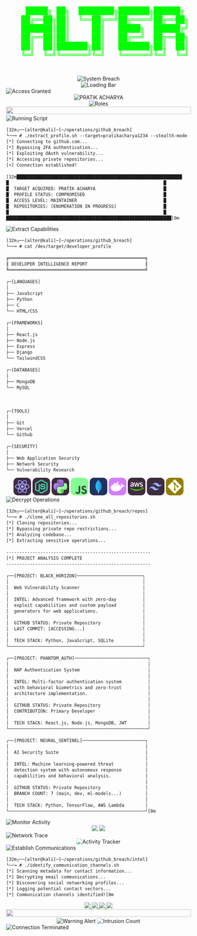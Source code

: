 <div align="center">
  <pre style="color:#00FF00; font-family:monospace; font-weight:bold; font-size:20px; line-height:1.2">
    █████╗ ██╗  ████████╗███████╗██████╗ 
   ██╔══██╗██║  ╚══██╔══╝██╔════╝██╔══██╗
   ███████║██║     ██║   █████╗  ██████╔╝
   ██╔══██║██║     ██║   ██╔══╝  ██╔══██╗
   ██║  ██║███████╗██║   ███████╗██║  ██║
   ╚═╝  ╚═╝╚══════╝╚═╝   ╚══════╝╚═╝  ╚═╝
  </pre>
</div>

<div align="center">
  <img src="https://readme-typing-svg.demolab.com?font=Fira+Code&weight=800&size=30&duration=1000&pause=500&color=00FF00&background=000000&center=true&vCenter=true&multiline=true&repeat=false&width=900&height=120&lines=TARGET+ACQUIRED:+pratikacharya1234;INITIATING+REPO+INTRUSION;BYPASSING+GITHUB+SECURITY..." alt="System Breach" />
</div>

<div align="center">
  <img src="https://readme-typing-svg.demolab.com?font=Fira+Code&weight=600&size=24&duration=3000&pause=1000&color=00FF00&background=000000&center=true&vCenter=true&repeat=true&width=900&height=60&lines=%5B%E2%96%88%E2%96%88%E2%96%88%E2%96%88%E2%96%88%E2%96%88%E2%96%88%E2%96%88%E2%96%88%E2%96%88%E2%96%88%E2%96%88%E2%96%88%E2%96%88%E2%96%88%E2%96%88%E2%96%88%E2%96%88%E2%96%88%E2%96%88%E2%96%88%E2%96%88%E2%96%88%E2%96%88%5D+REPOSITORY+BREACHED" alt="Loading Bar" />
</div>

<img src="https://readme-typing-svg.demolab.com?font=Fira+Code&weight=500&size=28&duration=2000&pause=300&color=00FF00&center=true&vCenter=true&multiline=true&repeat=false&width=1100&height=120&lines=ACCESS+SECURED;DEVELOPER+PROFILE+COMPROMISED;DATA+EXTRACTION+IN+PROGRESS" alt="Access Granted" />

<div align="center">
  <img src="https://readme-typing-svg.demolab.com?font=Fira+Code&weight=700&size=35&pause=1000&color=00FF00&center=true&vCenter=true&repeat=false&random=false&width=700&lines=TARGET:+PRATIK+ACHARYA" alt="PRATIK ACHARYA" />
</div>

<div align="center">
  <img src="https://readme-typing-svg.herokuapp.com?font=Fira+Code&weight=600&size=20&duration=2000&pause=500&color=00FF00&center=true&vCenter=true&multiline=true&width=600&height=100&lines=%3E+FULL+STACK+DEVELOPER;%3E+SECURITY+SPECIALIST;%3E+PENETRATION+TESTER" alt="Roles" />
</div>

<img src="https://i.imgur.com/dBaSKWF.gif" height="20" width="100%" style="filter: hue-rotate(120deg);">

<img src="https://readme-typing-svg.demolab.com?font=Fira+Code&weight=500&size=20&pause=300&color=00FF00&vCenter=true&repeat=false&random=false&width=800&lines=%5Balter%40system%5D%24+./hack_github.sh+--target=pratikacharya1234" alt="Running Script" />

```ansi
[32m┌──[alter@kali]─[~/operations/github_breach]
└──╼ # ./extract_profile.sh --target=pratikacharya1234 --stealth-mode
[*] Connecting to github.com...
[*] Bypassing 2FA authentication...
[*] Exploiting OAuth vulnerability...
[*] Accessing private repositories...
[+] Connection established!

[32m███████████████████████████████████████████████████████████████
█                                                           █
█  TARGET ACQUIRED: PRATIK ACHARYA                          █
█  PROFILE STATUS: COMPROMISED                              █
█  ACCESS LEVEL: MAINTAINER                                 █
█  REPOSITORIES: [ENUMERATION IN PROGRESS]                  █
█                                                           █
███████████████████████████████████████████████████████████████[0m
```

<img src="https://readme-typing-svg.demolab.com?font=Fira+Code&weight=500&size=20&pause=300&color=00FF00&vCenter=true&repeat=false&random=false&width=800&lines=%5Balter%40system%5D%24+./analyze_developer.sh" alt="Extract Capabilities" />

```ansi
[32m┌──[alter@kali]─[~/operations/github_breach]
└──╼ # cat /dev/target/developer_profile

╔════════════════════════════════════════════════════╗
║ DEVELOPER INTELLIGENCE REPORT                      ║
╚════════════════════════════════════════════════════╝

┌─[LANGUAGES]
│
├── JavaScript
├── Python
├── C
└── HTML/CSS

┌─[FRAMEWORKS]
│
├── React.js
├── Node.js
├── Express
├── Django
└── TailwindCSS

┌─[DATABASES]
│
├── MongoDB
└── MySQL



┌─[TOOLS]
│
├── Git
├── Vercel
└── Github

┌─[SECURITY]
│
├── Web Application Security
├── Network Security
└── Vulnerability Research

```

<div align="center">
  <img src="https://raw.githubusercontent.com/tandpfun/skill-icons/main/icons/React-Dark.svg" width="48" title="React.js" style="filter: hue-rotate(60deg) brightness(1.2);">
  <img src="https://raw.githubusercontent.com/tandpfun/skill-icons/main/icons/NodeJS-Dark.svg" width="48" title="Node.js" style="filter: hue-rotate(60deg) brightness(1.2);">
  <img src="https://raw.githubusercontent.com/tandpfun/skill-icons/main/icons/Python-Dark.svg" width="48" title="Python" style="filter: hue-rotate(60deg) brightness(1.2);">
  <img src="https://raw.githubusercontent.com/tandpfun/skill-icons/main/icons/JavaScript.svg" width="48" title="JavaScript" style="filter: hue-rotate(60deg) brightness(1.2);">
  <img src="https://raw.githubusercontent.com/tandpfun/skill-icons/main/icons/MongoDB.svg" width="48" title="MongoDB" style="filter: hue-rotate(60deg) brightness(1.2);">
  <img src="https://raw.githubusercontent.com/tandpfun/skill-icons/main/icons/Docker.svg" width="48" title="Docker" style="filter: hue-rotate(60deg) brightness(1.2);">
  <img src="https://raw.githubusercontent.com/tandpfun/skill-icons/main/icons/AWS-Dark.svg" width="48" title="AWS" style="filter: hue-rotate(60deg) brightness(1.2);">
  <img src="https://raw.githubusercontent.com/tandpfun/skill-icons/main/icons/TailwindCSS-Dark.svg" width="48" title="TailwindCSS" style="filter: hue-rotate(60deg) brightness(1.2);">
  <img src="https://raw.githubusercontent.com/tandpfun/skill-icons/main/icons/Git.svg" width="48" title="Git" style="filter: hue-rotate(60deg) brightness(1.2);">
</div>

<img src="https://readme-typing-svg.demolab.com?font=Fira+Code&weight=500&size=20&pause=300&color=00FF00&vCenter=true&repeat=false&random=false&width=800&lines=%5Balter%40system%5D%24+./extract_projects.sh+--level=classified" alt="Decrypt Operations" />

```ansi
[32m┌──[alter@kali]─[~/operations/github_breach/repos]
└──╼ # ./clone_all_repositories.sh
[*] Cloning repositories...
[*] Bypassing private repo restrictions...
[*] Analyzing codebase...
[*] Extracting sensitive operations...

-------------------------------------------------------
[*] PROJECT ANALYSIS COMPLETE
-------------------------------------------------------

┌──[PROJECT: BLACK_HORIZON]─────────────────────────┐
│                                                   │
│  Web Vulnerability Scanner                        │
│                                                   │
│  INTEL: Advanced framework with zero-day          │
│  exploit capabilities and custom payload          │
│  generators for web applications.                 │
│                                                   │
│  GITHUB STATUS: Private Repository                │
│  LAST COMMIT: [ACCESSING...]                      │
│                                                   │
│  TECH STACK: Python, JavaScript, SQLite           │
└───────────────────────────────────────────────────┘

┌──[PROJECT: PHANTOM_AUTH]────────────────────────────┐
│                                                     │
│  NAP Authentication System                          │
│                                                     │
│  INTEL: Multi-factor authentication system          │
│  with behavioral biometrics and zero-trust          │
│  architecture implementation.                       │
│                                                     │
│  GITHUB STATUS: Private Repository                  │
│  CONTRIBUTION: Primary Developer                    │
│                                                     │
│  TECH STACK: React.js, Node.js, MongoDB, JWT        │
└─────────────────────────────────────────────────────┘

┌──[PROJECT: NEURAL_SENTINEL]────────────────────────┐
│                                                    │
│  AI Security Suite                                 │
│                                                    │
│  INTEL: Machine learning-powered threat            │
│  detection system with autonomous response         │
│  capabilities and behavioral analysis.             │
│                                                    │
│  GITHUB STATUS: Private Repository                 │
│  BRANCH COUNT: 7 (main, dev, ml-models...)         │
│                                                    │
│  TECH STACK: Python, TensorFlow, AWS Lambda        │
└────────────────────────────────────────────────────┘[0m
```

<img src="https://readme-typing-svg.demolab.com?font=Fira+Code&weight=500&size=20&pause=300&color=00FF00&vCenter=true&repeat=false&random=false&width=800&lines=%5Balter%40system%5D%24+./analyze_commit_patterns.sh" alt="Monitor Activity" />

<div align="center">
  <img height="170em" src="https://github-readme-stats.vercel.app/api?username=pratikacharya1234&show_icons=true&theme=chartreuse-dark&title_color=00ff00&text_color=00ff00&icon_color=00ff00&bg_color=000000&hide_border=true&include_all_commits=true&count_private=true"/>
  <img height="170em" src="https://github-readme-streak-stats.herokuapp.com/?user=pratikacharya1234&theme=chartreuse-dark&background=000000&ring=00ff00&fire=00ff00&currStreakLabel=00ff00&sideLabels=00ff00&hide_border=true"/>
</div>

<img src="https://readme-typing-svg.demolab.com?font=Fira+Code&weight=500&size=20&pause=300&color=00FF00&vCenter=true&repeat=false&random=false&width=800&lines=%5Balter%40system%5D%24+./monitor_contribution_patterns.sh" alt="Network Trace" />

<div align="center">
  <img src="https://github.com/pratikacharya1234/pratikacharya1234/blob/output/github-contribution-grid-snake-dark.svg" alt="Activity Tracker" style="filter: hue-rotate(60deg) brightness(1.2);"/>
</div>

<img src="https://readme-typing-svg.demolab.com?font=Fira+Code&weight=500&size=20&pause=300&color=00FF00&vCenter=true&repeat=false&random=false&width=800&lines=%5Balter%40system%5D%24+./extract_contact_vectors.sh" alt="Establish Communications" />

```ansi
[32m┌──[alter@kali]─[~/operations/github_breach/intel]
└──╼ # ./identify_communication_channels.sh
[*] Scanning metadata for contact information...
[*] Decrypting email communications...
[*] Discovering social networking profiles...
[*] Logging potential contact vectors...
[*] Communication channels identified![0m
```

<div align="center">
  <a href="mailto:pratikacharya468@gmail.com">
    <img src="https://img.shields.io/badge/-EMAIL+VECTOR-002800?style=for-the-badge&logo=gmail&logoColor=00FF00">
  </a>
  <a href="https://linkedin.com/in/pratikacharya1234">
    <img src="https://img.shields.io/badge/-LINKEDIN+PROFILE-002800?style=for-the-badge&logo=linkedin&logoColor=00FF00">
  </a>
  <a href="https://twitter.com/pratik_acharya_">
    <img src="https://img.shields.io/badge/-TWITTER+FEED-002800?style=for-the-badge&logo=twitter&logoColor=00FF00">
  </a>
  <a href="https://pratik242.vercel.app">
    <img src="https://img.shields.io/badge/-PERSONAL+DOMAIN-002800?style=for-the-badge&logo=firefox&logoColor=00FF00">
  </a>
</div>

<img src="https://i.imgur.com/dBaSKWF.gif" height="20" width="100%" style="filter: hue-rotate(120deg);">

<div align="center">
  <img src="https://readme-typing-svg.demolab.com?font=Fira+Code&weight=500&size=22&duration=4000&pause=1000&color=00FF00&center=true&vCenter=true&multiline=true&repeat=true&width=850&height=120&lines=ALERT:+TARGET+MONITORING+ACTIVE;DATA+EXFILTRATION+COMPLETE;COVERING+TRACKS..." alt="Warning Alert" />
  
  <img src="https://profile-counter.glitch.me/pratikacharya1234/count.svg" alt="Intrusion Count" style="filter: hue-rotate(120deg) brightness(1.2);"/>
</div>

<img src="https://readme-typing-svg.demolab.com?font=Fira+Code&weight=800&size=28&duration=4000&pause=1000&color=00FF00&center=true&vCenter=true&repeat=false&random=false&width=850&lines=%5Balter%40system%5D%24+./delete_logs.sh+%26%26+exit+0" alt="Connection Terminated" />

<!-- 
Add the GitHub Snake Animation:
1. Create .github/workflows/snake.yml with:

name: Generate Snake Animation

on:
  schedule:
    - cron: "0 */12 * * *"
  workflow_dispatch:

jobs:
  build:
    runs-on: ubuntu-latest
    steps:
      - uses: actions/checkout@v3
      - uses: Platane/snk@v2
        with:
          github_user_name: pratikacharya1234
          outputs: |
            dist/github-contribution-grid-snake.svg
            dist/github-contribution-grid-snake-dark.svg?palette=github-dark
      - uses: crazy-max/ghaction-github-pages@v3.1.0
        with:
          target_branch: output
          build_dir: dist
        env:
          GITHUB_TOKEN: ${{ secrets.GITHUB_TOKEN }}
-->
